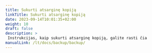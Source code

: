 ```yaml
---
title: Sukurti atsarginę kopiją
linkTitle: Sukurti atsarginę kopiją
date: 2023-09-14T10:01:35+02:00
weight: 10
draft: false
description: >
 Instrukcijas, kaip sukurti atsarginę kopiją, galite rasti čia
manualLink: /lt/docs/backup/backup/
---
```

<script>
  window.location.href = "/lt/docs/backup/backup/";
</script>
